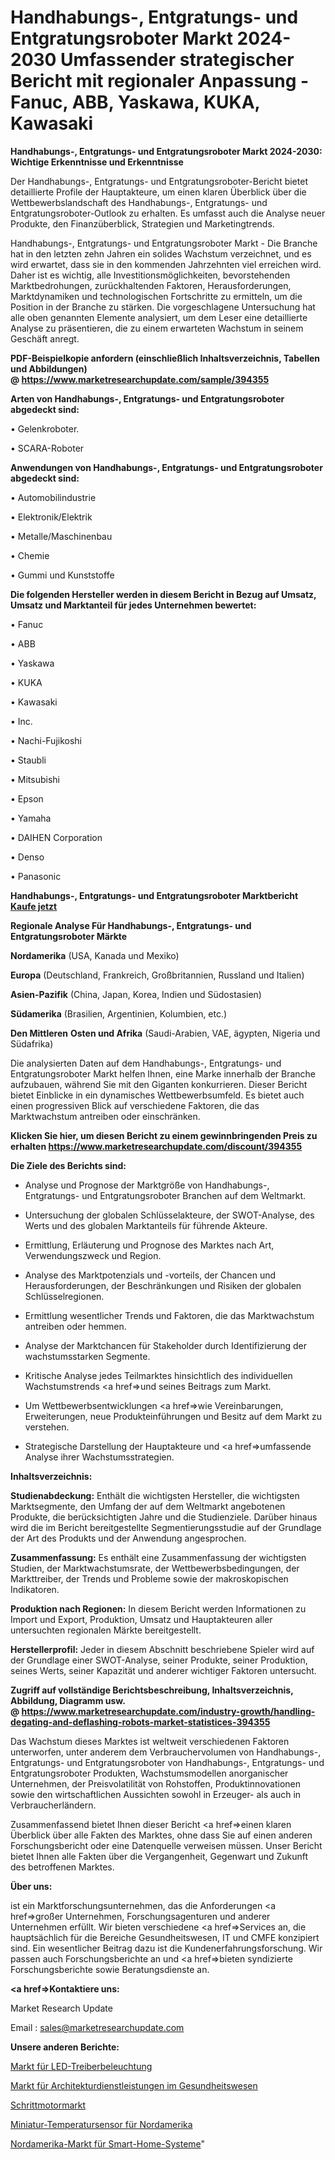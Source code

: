 # Handhabungs-, Entgratungs- und Entgratungsroboter Markt 2024-2030 Umfassender strategischer Bericht mit regionaler Anpassung - Fanuc, ABB, Yaskawa, KUKA, Kawasaki

<strong>Handhabungs-, Entgratungs- und Entgratungsroboter Markt 2024-2030: Wichtige Erkenntnisse und Erkenntnisse</strong>

Der Handhabungs-, Entgratungs- und Entgratungsroboter-Bericht bietet detaillierte Profile der Hauptakteure, um einen klaren Überblick über die Wettbewerbslandschaft des Handhabungs-, Entgratungs- und Entgratungsroboter-Outlook zu erhalten. Es umfasst auch die Analyse neuer Produkte, den Finanzüberblick, Strategien und Marketingtrends.

Handhabungs-, Entgratungs- und Entgratungsroboter Markt - Die Branche hat in den letzten zehn Jahren ein solides Wachstum verzeichnet, und es wird erwartet, dass sie in den kommenden Jahrzehnten viel erreichen wird. Daher ist es wichtig, alle Investitionsmöglichkeiten, bevorstehenden Marktbedrohungen, zurückhaltenden Faktoren, Herausforderungen, Marktdynamiken und technologischen Fortschritte zu ermitteln, um die Position in der Branche zu stärken. Die vorgeschlagene Untersuchung hat alle oben genannten Elemente analysiert, um dem Leser eine detaillierte Analyse zu präsentieren, die zu einem erwarteten Wachstum in seinem Geschäft anregt.

<strong><b>PDF-Beispielkopie anfordern (einschließlich Inhaltsverzeichnis, Tabellen und Abbildungen) @ </b></strong><strong><a href=https://www.marketresearchupdate.com/sample/394355><strong>https://www.marketresearchupdate.com/sample/394355</u></a></strong></strong>

<strong>Arten von Handhabungs-, Entgratungs- und Entgratungsroboter abgedeckt sind:</strong>

• Gelenkroboter.

• SCARA-Roboter

<strong>Anwendungen von Handhabungs-, Entgratungs- und Entgratungsroboter abgedeckt sind:</strong>

• Automobilindustrie

• Elektronik/Elektrik

• Metalle/Maschinenbau

• Chemie

• Gummi und Kunststoffe

<strong>Die folgenden Hersteller werden in diesem Bericht in Bezug auf Umsatz, Umsatz und Marktanteil für jedes Unternehmen bewertet:</strong>

• Fanuc

• ABB

• Yaskawa

• KUKA

• Kawasaki

• Inc.

• Nachi-Fujikoshi

• Staubli

• Mitsubishi

• Epson

• Yamaha

• DAIHEN Corporation

• Denso

• Panasonic

<strong>Handhabungs-, Entgratungs- und Entgratungsroboter Marktbericht <a href=https://www.marketresearchupdate.com/buynow/394355>Kaufe jetzt</a></strong>

<strong>Regionale Analyse Für Handhabungs-, Entgratungs- und Entgratungsroboter Märkte</strong>

<strong>Nordamerika</strong> (USA, Kanada und Mexiko)

<strong>Europa</strong> (Deutschland, Frankreich, Großbritannien, Russland und Italien)

<strong>Asien-Pazifik</strong> (China, Japan, Korea, Indien und Südostasien)

<strong>Südamerika</strong> (Brasilien, Argentinien, Kolumbien, etc.)

<strong>Den Mittleren</strong> <strong>Osten und Afrika</strong> (Saudi-Arabien, VAE, ägypten, Nigeria und Südafrika)

Die analysierten Daten auf dem Handhabungs-, Entgratungs- und Entgratungsroboter Markt helfen Ihnen, eine Marke innerhalb der Branche aufzubauen, während Sie mit den Giganten konkurrieren. Dieser Bericht bietet Einblicke in ein dynamisches Wettbewerbsumfeld. Es bietet auch einen progressiven Blick auf verschiedene Faktoren, die das Marktwachstum antreiben oder einschränken.

<strong>Klicken Sie hier, um diesen Bericht zu einem gewinnbringenden Preis zu erhalten
</strong><strong><a href=https://www.marketresearchupdate.com/discount/394355>https://www.marketresearchupdate.com/discount/394355</b></u></strong></a>

<strong>Die Ziele des Berichts sind:</strong>

- Analyse und Prognose der Marktgröße von Handhabungs-, Entgratungs- und Entgratungsroboter Branchen auf dem Weltmarkt.

- Untersuchung der globalen Schlüsselakteure, der SWOT-Analyse, des Werts und des globalen Marktanteils für führende Akteure.

- Ermittlung, Erläuterung und Prognose des Marktes nach Art, Verwendungszweck und Region.

- Analyse des Marktpotenzials und -vorteils, der Chancen und Herausforderungen, der Beschränkungen und Risiken der globalen Schlüsselregionen.

- Ermittlung wesentlicher Trends und Faktoren, die das Marktwachstum antreiben oder hemmen.

- Analyse der Marktchancen für Stakeholder durch Identifizierung der wachstumsstarken Segmente.

- Kritische Analyse jedes Teilmarktes hinsichtlich des individuellen Wachstumstrends <a href=>und</a> seines Beitrags zum Markt.

- Um Wettbewerbsentwicklungen <a href=>wie</a> Vereinbarungen, Erweiterungen, neue Produkteinführungen und Besitz auf dem Markt zu verstehen.

- Strategische Darstellung der Hauptakteure und <a href=>umfas</a>sende Analyse ihrer Wachstumsstrategien.

<strong>Inhaltsverzeichnis:</strong>

<strong>Studienabdeckung:</strong> Enthält die wichtigsten Hersteller, die wichtigsten Marktsegmente, den Umfang der auf dem Weltmarkt angebotenen Produkte, die berücksichtigten Jahre und die Studienziele. Darüber hinaus wird die im Bericht bereitgestellte Segmentierungsstudie auf der Grundlage der Art des Produkts und der Anwendung angesprochen.

<strong>Zusammenfassung:</strong> Es enthält eine Zusammenfassung der wichtigsten Studien, der Marktwachstumsrate, der Wettbewerbsbedingungen, der Markttreiber, der Trends und Probleme sowie der makroskopischen Indikatoren.

<strong>Produktion nach Regionen:</strong> In diesem Bericht werden Informationen zu Import und Export, Produktion, Umsatz und Hauptakteuren aller untersuchten regionalen Märkte bereitgestellt.

<strong>Herstellerprofil:</strong> Jeder in diesem Abschnitt beschriebene Spieler wird auf der Grundlage einer SWOT-Analyse, seiner Produkte, seiner Produktion, seines Werts, seiner Kapazität und anderer wichtiger Faktoren untersucht.

<strong><b>Zugriff auf vollständige Berichtsbeschreibung, Inhaltsverzeichnis, Abbildung, Diagramm usw. @ </b></strong><strong><a href=https://www.marketresearchupdate.com/industry-growth/handling-degating-and-deflashing-robots-market-statistices-394355>https://www.marketresearchupdate.com/industry-growth/handling-degating-and-deflashing-robots-market-statistices-394355</a></strong>

Das Wachstum dieses Marktes ist weltweit verschiedenen Faktoren unterworfen, unter anderem dem Verbrauchervolumen von Handhabungs-, Entgratungs- und Entgratungsroboter von Handhabungs-, Entgratungs- und Entgratungsroboter Produkten, Wachstumsmodellen anorganischer Unternehmen, der Preisvolatilität von Rohstoffen, Produktinnovationen sowie den wirtschaftlichen Aussichten sowohl in Erzeuger- als auch in Verbraucherländern.

Zusammenfassend bietet Ihnen dieser Bericht <a href=>einen</a> klaren Überblick über alle Fakten des Marktes, ohne dass Sie auf einen anderen Forschungsbericht oder eine Datenquelle verweisen müssen. Unser Bericht bietet Ihnen alle Fakten über die Vergangenheit, Gegenwart und Zukunft des betroffenen Marktes.

<strong>Über uns:</strong>

 ist ein Marktforschungsunternehmen, das die Anforderungen <a href=>großer</a> Unternehmen, Forschungsagenturen und anderer Unternehmen erfüllt. Wir bieten verschiedene <a href=>Services</a> an, die hauptsächlich für die Bereiche Gesundheitswesen, IT und CMFE konzipiert sind. Ein wesentlicher Beitrag dazu ist die Kundenerfahrungsforschung. Wir passen auch Forschungsberichte an und <a href=>bieten</a> syndizierte Forschungsberichte sowie Beratungsdienste an.

<strong><a href=>Kontaktiere uns:</a></strong>

Market Research Update

Email : sales@marketresearchupdate.com

<strong>Unsere anderen Berichte:</strong>

<a href=https://www.linkedin.com/pulse/led-driver-lighting-market-has-huge-demand-worldwide-profiling>Markt für LED-Treiberbeleuchtung</a>

<a href=https://www.linkedin.com/pulse/healthcare-architecture-service-market-1f>Markt für Architekturdienstleistungen im Gesundheitswesen</a>

<a href=https://www.linkedin.com/pulse/stepper-motor-market-2023-remarking-enormous>Schrittmotormarkt</a>

<a href=https://www.linkedin.com/pulse/north-america-miniature-temperature-sensor>Miniatur-Temperatursensor für Nordamerika</a>

<a href=https://www.linkedin.com/pulse/north-america-smart-homes-systems-market-2023-2030>Nordamerika-Markt für Smart-Home-Systeme</a>"
